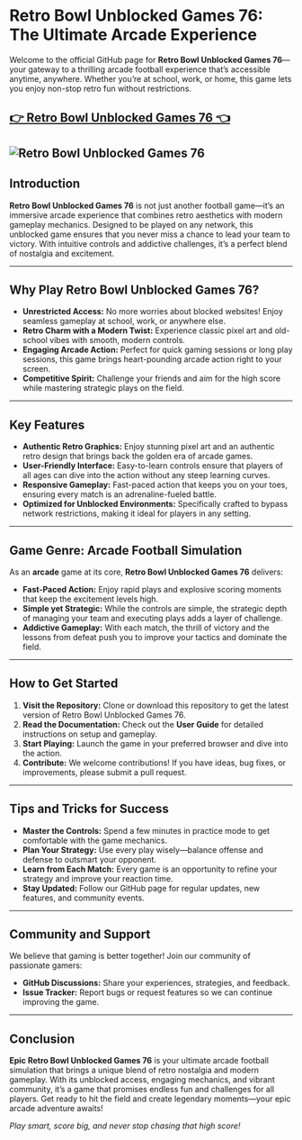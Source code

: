 # Retro Bowl Unblocked Games 76: The Ultimate Arcade Experience

Welcome to the official GitHub page for **Retro Bowl Unblocked Games 76**—your gateway to a thrilling arcade football experience that’s accessible anytime, anywhere. Whether you’re at school, work, or home, this game lets you enjoy non-stop retro fun without restrictions.

## <a href="https://classroom6xcool.com/retro-bowl.html">👉 Retro Bowl Unblocked Games 76 👈</a>

![Retro Bowl Unblocked Games 76](https://github.com/user-attachments/assets/da074eb0-a83d-410e-8fd1-9d67c501fdf1)
---

## Introduction

**Retro Bowl Unblocked Games 76** is not just another football game—it’s an immersive arcade experience that combines retro aesthetics with modern gameplay mechanics. Designed to be played on any network, this unblocked game ensures that you never miss a chance to lead your team to victory. With intuitive controls and addictive challenges, it’s a perfect blend of nostalgia and excitement.

---

## Why Play Retro Bowl Unblocked Games 76?

- **Unrestricted Access:** No more worries about blocked websites! Enjoy seamless gameplay at school, work, or anywhere else.
- **Retro Charm with a Modern Twist:** Experience classic pixel art and old-school vibes with smooth, modern controls.
- **Engaging Arcade Action:** Perfect for quick gaming sessions or long play sessions, this game brings heart-pounding arcade action right to your screen.
- **Competitive Spirit:** Challenge your friends and aim for the high score while mastering strategic plays on the field.

---

## Key Features

- **Authentic Retro Graphics:** Enjoy stunning pixel art and an authentic retro design that brings back the golden era of arcade games.
- **User-Friendly Interface:** Easy-to-learn controls ensure that players of all ages can dive into the action without any steep learning curves.
- **Responsive Gameplay:** Fast-paced action that keeps you on your toes, ensuring every match is an adrenaline-fueled battle.
- **Optimized for Unblocked Environments:** Specifically crafted to bypass network restrictions, making it ideal for players in any setting.

---

## Game Genre: Arcade Football Simulation

As an **arcade** game at its core, **Retro Bowl Unblocked Games 76** delivers:
- **Fast-Paced Action:** Enjoy rapid plays and explosive scoring moments that keep the excitement levels high.
- **Simple yet Strategic:** While the controls are simple, the strategic depth of managing your team and executing plays adds a layer of challenge.
- **Addictive Gameplay:** With each match, the thrill of victory and the lessons from defeat push you to improve your tactics and dominate the field.

---

## How to Get Started

1. **Visit the Repository:** Clone or download this repository to get the latest version of Retro Bowl Unblocked Games 76.
2. **Read the Documentation:** Check out the **User Guide** for detailed instructions on setup and gameplay.
3. **Start Playing:** Launch the game in your preferred browser and dive into the action.
4. **Contribute:** We welcome contributions! If you have ideas, bug fixes, or improvements, please submit a pull request.

---

## Tips and Tricks for Success

- **Master the Controls:** Spend a few minutes in practice mode to get comfortable with the game mechanics.
- **Plan Your Strategy:** Use every play wisely—balance offense and defense to outsmart your opponent.
- **Learn from Each Match:** Every game is an opportunity to refine your strategy and improve your reaction time.
- **Stay Updated:** Follow our GitHub page for regular updates, new features, and community events.

---

## Community and Support

We believe that gaming is better together! Join our community of passionate gamers:
- **GitHub Discussions:** Share your experiences, strategies, and feedback.
- **Issue Tracker:** Report bugs or request features so we can continue improving the game.

---

## Conclusion

**Epic Retro Bowl Unblocked Games 76** is your ultimate arcade football simulation that brings a unique blend of retro nostalgia and modern gameplay. With its unblocked access, engaging mechanics, and vibrant community, it’s a game that promises endless fun and challenges for all players. Get ready to hit the field and create legendary moments—your epic arcade adventure awaits!

*Play smart, score big, and never stop chasing that high score!*
